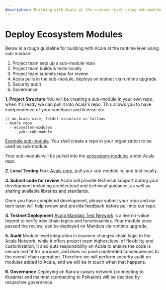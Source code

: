 ```yaml
---
description: Building with Acala at the runtime level using sub-module.
---
```


# Deploy Ecosystem Modules

Below is a rough guideline for building with Acala at the runtime level using sub-module:

1. Project team sets up a sub-module repo
2. Project team builds & tests locally
3. Project team submits repo for review
4. Acala pulls in the sub-module, deploys on testnet via runtime upgrade
5. Security audit
6. Governance

**1. Project Structure** You will be creating a sub-module in your own repo, when it's ready we can pull it into Acala's repo. This allows you to have independence of your codebase and license etc.

```
// on Acala side, folder structure as follows
- Acala repo
  - ecosystem-modules
    - your-sub-module
```

[Example sub-module](https://github.com/AcalaNetwork/ecosystem-template/tree/f42c127bf10239821e1e7a56565cda4d64cd8d66). You shall create a repo in your organization to be used as sub-module.

Your sub-module will be pulled into the [ecosystem-modules](https://github.com/AcalaNetwork/Acala/tree/master/ecosystem-modules) under Acala repo.

**2. Local Testing** Fork [Acala repo](https://github.com/AcalaNetwork/Acala), pull your sub-module in, and test locally.

**3. Submit code for review** Acala will provide technical support during your development including architectural and technical guidance, as well as sharing available libraries and standards.

Once you have completed development, please submit your repo and our tech team will help review and provide feedback before pull into our repo.

**4. Testnet Deployment** [Acala Mandala Test Network](../../get-started/networks.md) is a live no-value testnet to verify new chain logics and functionalities. Your module once passed the review, can be deployed on Mandala via runtime upgrade.

**5. Audit** Module level integration in essence changes chain logic to the Acala Network, while it offers project team highest level of flexibility and customization, it also puts responsibility on Acala to ensure the code is secure and fit for purpose, and does no pose unintended consequences to the overall chain operation. Therefore we will perform security audit on modules added to Acala, and we will be in touch when that happens.

**6. Governance** Deploying on Karura canary network (connecting to Kusama) and mainnet (connecting to Polkadot) will be decided by respective governance.
